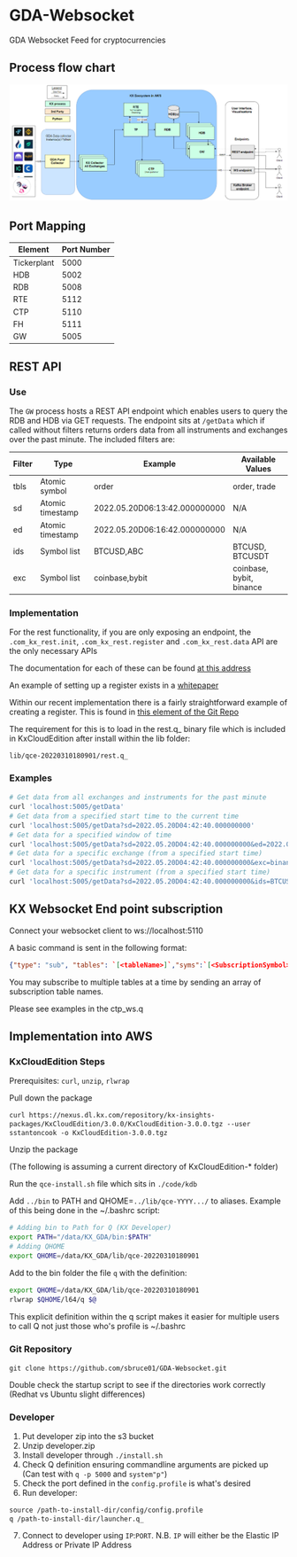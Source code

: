 # GDA-Websocket
GDA Websocket Feed for cryptocurrencies

## Process flow chart
![plot](./process_flow_chart.png)

## Port Mapping
| Element     | Port Number |
|-------------|-------------|
| Tickerplant | 5000        |
| HDB         | 5002        |
| RDB         | 5008        |
| RTE         | 5112        |
| CTP         | 5110        |
| FH          | 5111        |
| GW          | 5005        |

## REST API

### Use

The `GW` process hosts a REST API endpoint which enables users to query the RDB and HDB via GET requests. The endpoint sits at `/getData` which if called without filters returns orders data from all instruments and exchanges over the past minute. The included filters are:

| Filter | Type            | Example                       | Available Values         |
|--------|-----------------|-------------------------------|--------------------------|
| tbls   | Atomic symbol   | order                         | order, trade             |
| sd     | Atomic timestamp | 2022.05.20D06:13:42.000000000 | N/A                      |
| ed     | Atomic timestamp | 2022.05.20D06:16:42.000000000 | N/A                      |
| ids    | Symbol list     | BTCUSD,ABC                    | BTCUSD, BTCUSDT          |
| exc    | Symbol list     | coinbase,bybit                | coinbase, bybit, binance |

### Implementation

For the rest functionality, if you are only exposing an endpoint, the `.com_kx_rest.init`, `.com_kx_rest.register` and `.com_kx_rest.data` API are the only necessary APIs

The documentation for each of these can be found [at this address](https://code.kx.com/insights/1.0/core/rest-server/api_reference.html)

An example of setting up a register exists in a [whitepaper](https://code.kx.com/insights/1.0/core/rest-server/appendix/queryserver.html)

Within our recent implementation there is a fairly straightforward example of creating a register. This is found in [this element of the Git Repo](https://github.com/sbruce01/GDA-Websocket/blob/main/tick/gw.q)

The requirement for this is to load in the rest.q_ binary file which is included in KxCloudEdition after install within the lib folder:
```
lib/qce-20220310180901/rest.q_
```

### Examples

```bash
# Get data from all exchanges and instruments for the past minute
curl 'localhost:5005/getData'
# Get data from a specified start time to the current time 
curl 'localhost:5005/getData?sd=2022.05.20D04:42:40.000000000'
# Get data for a specified window of time 
curl 'localhost:5005/getData?sd=2022.05.20D04:42:40.000000000&ed=2022.05.20D04:43:40.000000000'
# Get data for a specific exchange (from a specified start time)
curl 'localhost:5005/getData?sd=2022.05.20D04:42:40.000000000&exc=binance'
# Get data for a specific instrument (from a specified start time)
curl 'localhost:5005/getData?sd=2022.05.20D04:42:40.000000000&ids=BTCUSD'
```



## KX Websocket End point subscription
Connect your websocket client to ws://localhost:5110

A basic command is sent in the following format:
```json
{"type": "sub", "tables": `[<tableName>]`,"syms":`[<SubscriptionSymbol>]`}
```

You may subscribe to multiple tables at a time by sending an array of subscription table names.

Please see examples in the ctp_ws.q 

## Implementation into AWS

### KxCloudEdition Steps

Prerequisites: `curl`, `unzip`, `rlwrap`

Pull down the package

```console
curl https://nexus.dl.kx.com/repository/kx-insights-packages/KxCloudEdition/3.0.0/KxCloudEdition-3.0.0.tgz --user sstantoncook -o KxCloudEdition-3.0.0.tgz
```

Unzip the package

(The following is assuming a current directory of KxCloudEdition-* folder)

Run the `qce-install.sh` file which sits in `./code/kdb`

Add `../bin` to PATH and QHOME=`../lib/qce-YYYY.../` to aliases. Example of this being done in the ~/.bashrc script:

```bash
# Adding bin to Path for Q (KX Developer)
export PATH="/data/KX_GDA/bin:$PATH"
# Adding QHOME
export QHOME=/data/KX_GDA/lib/qce-20220310180901
```

Add to the bin folder the file `q` with the definition:

```bash
export QHOME=/data/KX_GDA/lib/qce-20220310180901
rlwrap $QHOME/l64/q $@
```

This explicit definition within the q script makes it easier for multiple users to call Q not just those who's profile is ~/.bashrc

### Git Repository

```git
git clone https://github.com/sbruce01/GDA-Websocket.git
```

Double check the startup script to see if the directories work correctly (Redhat vs Ubuntu slight differences)

### Developer

1. Put developer zip into the s3 bucket 
2. Unzip developer.zip
3. Install developer through `./install.sh`
4. Check Q definition ensuring commandline arguments are picked up (Can test with `q -p 5000` and `system"p"`)
5. Check the port defined in the `config.profile` is what's desired
6. Run developer:
```
source /path-to-install-dir/config/config.profile
q /path-to-install-dir/launcher.q_
```
7. Connect to developer using `IP`:`PORT`. N.B. `IP` will either be the Elastic IP Address or Private IP Address
